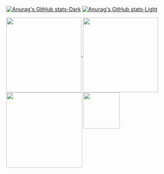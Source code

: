 [![Anurag's GitHub stats-Dark](https://github-readme-stats.vercel.app/api?username=GerbenAaltink&show_icons=true&theme=dark#gh-dark-mode-only&hide=discussions_answered)](https://github.com/GerbenAaltink/github-readme-stats#gh-dark-mode-only)
[![Anurag's GitHub stats-Light](https://github-readme-stats.vercel.app/api?username=GerbenAaltink&show_icons=true&theme=default#gh-light-mode-only&hide=discussions_answered)](https://github.com/GerbenAaltink/github-readme-stats#gh-light-mode-only)

<a href="#">
  <img height=200 align="center" src="https://my-stats-43gk.vercel.app/api?username=GerbenAaltink&show_icons=true&theme=transparent&hide=contribs,issues,discussions_answered&rank_icon=github&include_all_commits=true&card_width=150" />
</a>
<a href="#">
  <img height=200 align="center" src="https://my-stats-43gk.vercel.app/api/top-langs/?username=GerbenAaltink&hide=html,scss,css&langs_count=8&layout=compact&theme=transparent&card_width=150" />
</a>

<img align="left" height=202 src="https://github-readme-streak-stats-git-main-davids-projects-ad77adcc.vercel.app/?user=GerbenAaltink&theme=radical"/>
<img align="left" height=97 src="https://github-profile-trophy.vercel.app/?username=GerbenAaltink&theme=transparent&no-frame=true&title=Stars,Followers,Commits&column=-1"/>
